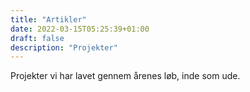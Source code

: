 ```yaml
---
title: "Artikler"
date: 2022-03-15T05:25:39+01:00
draft: false
description: "Projekter"
---
```

Projekter vi har lavet gennem årenes løb, inde som ude.

